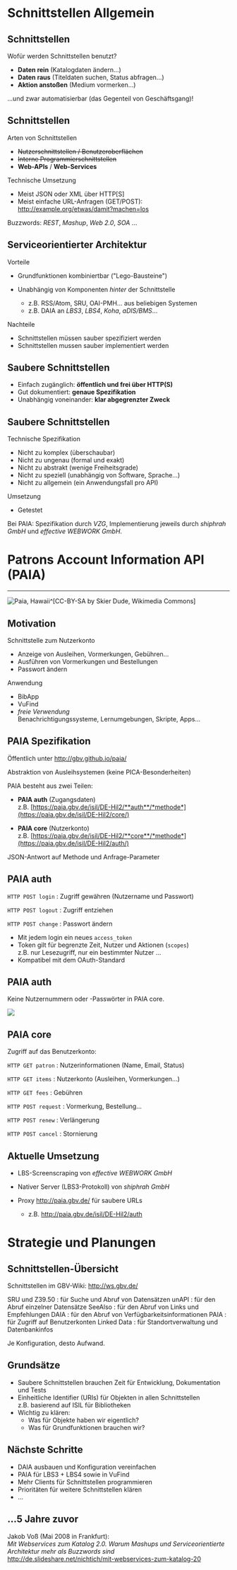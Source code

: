 # Schnittstellen Allgemein

## Schnittstellen

Wofür werden Schnittstellen benutzt?

* **Daten rein** (Katalogdaten ändern...)
* **Daten raus** (Titeldaten suchen, Status abfragen...)
* **Aktion anstoßen** (Medium vormerken...)

...und zwar automatisierbar (das Gegenteil von Geschäftsgang)!

## Schnittstellen

Arten von Schnittstellen

* ~~Nutzerschnittstellen / Benutzeroberflächen~~
* ~~Interne Programmierschnittstellen~~
* **Web-APIs** / **Web-Services**

Technische Umsetzung

* Meist JSON oder XML über HTTP[S]
* Meist einfache URL-Anfragen (GET/POST):\
  <http://example.org/etwas/damit?machen=los>

Buzzwords: *REST*, *Mashup*, *Web 2.0*, *SOA* ...

## Serviceorientierter Architektur

Vorteile

* Grundfunktionen kombiniertbar ("Lego-Bausteine")
* Unabhängig von Komponenten *hinter* der Schnittstelle

    * z.B. RSS/Atom, SRU, OAI-PMH... aus beliebigen Systemen
    * z.B. DAIA an *LBS3*, *LBS4*, *Koha*, *aDIS/BMS*...

Nachteile

* Schnittstellen müssen sauber spezifiziert werden
* Schnittstellen mussen sauber implementiert werden

## Saubere Schnittstellen

* Einfach zugänglich: **öffentlich und frei über HTTP(S)**
* Gut dokumentiert: **genaue Spezifikation**
* Unabhängig voneinander: **klar abgegrenzter Zweck**

## Saubere Schnittstellen

Technische Spezifikation

* Nicht zu komplex (überschaubar) 
* Nicht zu ungenau (formal und exakt)
* Nicht zu abstrakt (wenige Freiheitsgrade)
* Nicht zu speziell (unabhängig von Software, Sprache...)
* Nicht zu allgemein (ein Anwendungsfall pro API)

Umsetzung

* Getestet

Bei PAIA: Spezifikation durch *VZG*, Implementierung jeweils durch *shiphrah GmbH*
und *effective WEBWORK GmbH*.


# Patrons Account Information API (PAIA)

----

![Paia, Hawaii^[CC-BY-SA by Skier Dude, Wikimedia Commons]](img/paia.jpg)

## Motivation

Schnittstelle zum Nutzerkonto

* Anzeige von Ausleihen, Vormerkungen, Gebühren...
* Ausführen von Vormerkungen und Bestellungen
* Passwort ändern

Anwendung

* BibApp
* VuFind
* *freie Verwendung*\
  Benachrichtigungssysteme, Lernumgebungen, Skripte, Apps...

## PAIA Spezifikation

Öffentlich unter <http://gbv.github.io/paia/>

Abstraktion von Ausleihsystemen (keine PICA-Besonderheiten)

PAIA besteht aus zwei Teilen:

* **PAIA auth** (Zugangsdaten)\
  z.B. [https://paia.gbv.de/isil/DE-Hil2/**auth**/*methode*](https://paia.gbv.de/isil/DE-Hil2/core/)

* **PAIA core** (Nutzerkonto)\
  z.B. [https://paia.gbv.de/isil/DE-Hil2/**core**/*methode*](https://paia.gbv.de/isil/DE-Hil2/auth/)

JSON-Antwort auf Methode und Anfrage-Parameter

## PAIA auth

`HTTP POST login`
  : Zugriff gewähren (Nutzername und Passwort)

`HTTP POST logout`
  : Zugriff entziehen

`HTTP POST change`
  : Passwort ändern

* Mit jedem login ein neues `access_token`
* Token gilt für begrenzte Zeit, Nutzer und Aktionen (`scopes`)\
  z.B. nur Lesezugriff, nur ein bestimmter Nutzer ...
* Kompatibel mit dem OAuth-Standard

## PAIA auth

Keine Nutzernummern oder -Passwörter in PAIA core.

![](img/auth.png)

<!--
~~~   
Nutzerdatenbank (LBS, LDAP...)
    ^
    |
    |  Nutzername und Passwort
    |
    v
PAIA auth (Authentifizierung)
    ^
    |
    |  access_token (und ggf. patron_id)
    |
    v
PAIA core (Nutzerkonto)

 graph {
nutzer [label="Nutzerdatenbank (LBS, LDAP...)"];
  nutzer -- auth [label=" Nutzername oder -Nummer und Passwort"];

   auth [label="PAIA auth (Authentifizierung)"];

   auth -- core [label=" access_token (und ggf. patron_id)"];
  core [label="PAIA core (Nutzerkonto)"];
 }
~~~
-->

## PAIA core

Zugriff auf das Benutzerkonto:

`HTTP GET patron` 
  : Nutzerinformationen (Name, Email, Status)

`HTTP GET items` 
  : Nutzerkonto (Ausleihen, Vormerkungen...)

`HTTP GET fees` 
  : Gebühren

`HTTP POST request` 
  : Vormerkung, Bestellung...

`HTTP POST renew` 
  : Verlängerung

`HTTP POST cancel` 
  : Stornierung

## Aktuelle Umsetzung

* LBS-Screenscraping von *effective WEBWORK GmbH*
* Nativer Server (LBS3-Protokoll) von *shiphrah GmbH*
* Proxy <http://paia.gbv.de/> für saubere URLs

    * z.B. <http://paia.gbv.de/isil/DE-Hil2/auth>

# Strategie und Planungen

## Schnittstellen-Übersicht

Schnittstellen im GBV-Wiki: <http://ws.gbv.de/>

SRU und Z39.50
  : für Suche und Abruf von Datensätzen
unAPI
  : für den Abruf einzelner Datensätze
SeeAlso
  : für den Abruf von Links und Empfehlungen
DAIA
  : für den Abruf von Verfügbarkeitsinformationen
PAIA
  : für Zugriff auf Benutzerkonten
Linked Data
  : für Standortverwaltung und Datenbankinfos

Je Konfiguration, desto Aufwand.

## Grundsätze

* Saubere Schnittstellen brauchen Zeit für Entwicklung, Dokumentation und Tests
* Einheitliche Identifier (URIs) für Objekten in allen Schnittstellen\
  z.B. basierend auf ISIL für Bibliotheken
* Wichtig zu klären:
    * Was für Objekte haben wir eigentlich?
    * Was für Grundfunktionen brauchen wir?

## Nächste Schritte

* DAIA ausbauen und Konfiguration vereinfachen
* PAIA für LBS3 + LBS4 sowie in VuFind
* Mehr Clients für Schnittstellen programmieren
* Prioritäten für weitere Schnittstellen klären
* ...

## ...5 Jahre zuvor

Jakob Voß (Mai 2008 in Frankfurt):\
*Mit Webservices zum Katalog 2.0. Warum Mashups und Serviceorientierte 
Architektur mehr als Buzzwords sind*\
<http://de.slideshare.net/nichtich/mit-webservices-zum-katalog-20>
